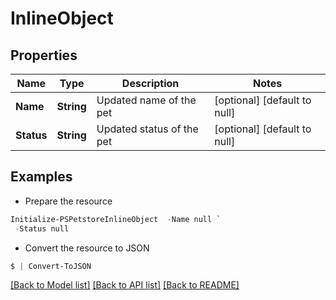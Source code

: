 # InlineObject
## Properties

Name | Type | Description | Notes
------------ | ------------- | ------------- | -------------
**Name** | **String** | Updated name of the pet | [optional] [default to null]
**Status** | **String** | Updated status of the pet | [optional] [default to null]

## Examples

- Prepare the resource
```powershell
Initialize-PSPetstoreInlineObject  -Name null `
 -Status null
```

- Convert the resource to JSON
```powershell
$ | Convert-ToJSON
```

[[Back to Model list]](../README.md#documentation-for-models) [[Back to API list]](../README.md#documentation-for-api-endpoints) [[Back to README]](../README.md)

